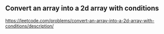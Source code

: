 ## Convert an array into a 2d array with conditions
https://leetcode.com/problems/convert-an-array-into-a-2d-array-with-conditions/description/
